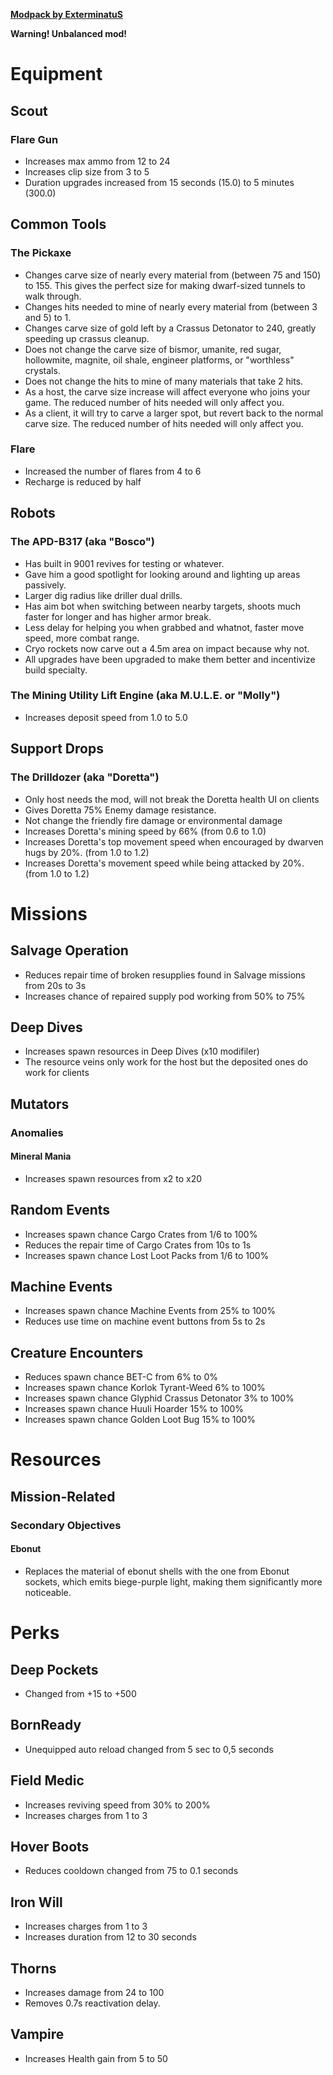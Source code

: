 [**Modpack by ExterminatuS**](https://github.com/GExterminatuSH/DRG_Mods/blob/main/Ex_ModPack_P.pak)

**Warning! Unbalanced mod!**


# Equipment
## Scout
### Flare Gun
- Increases max ammo from 12 to 24
- Increases clip size from 3 to 5
- Duration upgrades increased from 15 seconds (15.0) to 5 minutes (300.0)

## Common Tools
### The Pickaxe
- Changes carve size of nearly every material from (between 75 and 150) to 155. This gives the perfect size for making dwarf-sized tunnels to walk through.
- Changes hits needed to mine of nearly every material from (between 3 and 5) to 1.
- Changes carve size of gold left by a Crassus Detonator to 240, greatly speeding up crassus cleanup.
- Does not change the carve size of bismor, umanite, red sugar, hollowmite, magnite, oil shale, engineer platforms, or "worthless" crystals.
- Does not change the hits to mine of many materials that take 2 hits.
- As a host, the carve size increase will affect everyone who joins your game. The reduced number of hits needed will only affect you.
- As a client, it will try to carve a larger spot, but revert back to the normal carve size. The reduced number of hits needed will only affect you.
### Flare
- Increased the number of flares from 4 to 6
- Recharge is reduced by half

## Robots
### The APD-B317 (aka "Bosco")
- Has built in 9001 revives for testing or whatever.
- Gave him a good spotlight for looking around and lighting up areas passively.
- Larger dig radius like driller dual drills.
- Has aim bot when switching between nearby targets, shoots much faster for longer and has higher armor break.
- Less delay for helping you when grabbed and whatnot, faster move speed, more combat range.
- Cryo rockets now carve out a 4.5m area on impact because why not.
- All upgrades have been upgraded to make them better and incentivize build specialty.
### The Mining Utility Lift Engine (aka M.U.L.E. or "Molly")
- Increases deposit speed from 1.0 to 5.0

## Support Drops
### The Drilldozer (aka "Doretta")
- Only host needs the mod, will not break the Doretta health UI on clients
- Gives Doretta 75% Enemy damage resistance.
- Not change the friendly fire damage or environmental damage
- Increases Doretta's mining speed by 66% (from 0.6 to 1.0)
- Increases Doretta's top movement speed when encouraged by dwarven hugs by 20%. (from 1.0 to 1.2)
- Increases Doretta's movement speed while being attacked by 20%. (from 1.0 to 1.2)

# Missions
## Salvage Operation
- Reduces repair time of broken resupplies found in Salvage missions from 20s to 3s
- Increases chance of repaired supply pod working from 50% to 75%

## Deep Dives
- Increases spawn resources in Deep Dives (x10 modifiler)
- The resource veins only work for the host but the deposited ones do work for clients

## Mutators
### Anomalies
#### Mineral Mania
- Increases spawn resources from x2 to x20

## Random Events
- Increases spawn chance Cargo Crates from 1/6 to 100%
- Reduces the repair time of Cargo Crates from 10s to 1s
- Increases spawn chance Lost Loot Packs from 1/6 to 100%

## Machine Events
- Increases spawn chance Machine Events from 25% to 100%
- Reduces use time on machine event buttons from 5s to 2s

## Creature Encounters
- Reduces spawn chance BET-C from 6% to 0%
- Increases spawn chance Korlok Tyrant-Weed 6% to 100%
- Increases spawn chance Glyphid Crassus Detonator 3% to 100%
- Increases spawn chance Huuli Hoarder 15% to 100%
- Increases spawn chance Golden Loot Bug 15% to 100%

# Resources
## Mission-Related
### Secondary Objectives
#### Ebonut
- Replaces the material of ebonut shells with the one from Ebonut sockets, which emits biege-purple light, making them significantly more noticeable.

# Perks
## Deep Pockets
- Changed from +15 to +500
## BornReady
- Unequipped auto reload changed from 5 sec to 0,5 seconds
## Field Medic
- Increases reviving speed from 30% to 200%
- Increases charges from 1 to 3
## Hover Boots
- Reduces cooldown changed from 75 to 0.1 seconds
## Iron Will
- Increases charges from 1 to 3
- Increases duration from 12 to 30 seconds
## Thorns
- Increases damage from 24 to 100
- Removes 0.7s reactivation delay.
## Vampire
- Increases Health gain from 5 to 50

